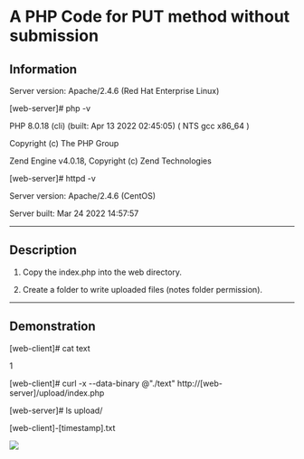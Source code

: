 # A PHP Code for PUT method without submission

## Information

Server version: Apache/2.4.6 (Red Hat Enterprise Linux)

[web-server]# php -v

PHP 8.0.18 (cli) (built: Apr 13 2022 02:45:05) ( NTS gcc x86_64 )

Copyright (c) The PHP Group

Zend Engine v4.0.18, Copyright (c) Zend Technologies

[web-server]#  httpd -v

Server version: Apache/2.4.6 (CentOS)

Server built:   Mar 24 2022 14:57:57

---

## Description

1. Copy the index.php into the web directory.

2. Create a folder to write uploaded files (notes folder permission).

---
## Demonstration

[web-client]# cat text

1

[web-client]# curl -x --data-binary @"./text" http://[web-server]/upload/index.php


[web-server]# ls upload/

[web-client]-[timestamp].txt

![](https://i.imgur.com/HnXpmx8.png)
                                                                    

